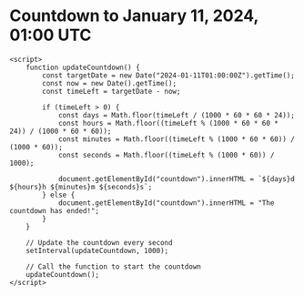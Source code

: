 <!DOCTYPE html>
<html>
<head>
    <title>Countdown Timer</title>
</head>
<body>
    <h1>Countdown to January 11, 2024, 01:00 UTC</h1>
    <div id="countdown"></div>

    <script>
        function updateCountdown() {
            const targetDate = new Date("2024-01-11T01:00:00Z").getTime();
            const now = new Date().getTime();
            const timeLeft = targetDate - now;

            if (timeLeft > 0) {
                const days = Math.floor(timeLeft / (1000 * 60 * 60 * 24));
                const hours = Math.floor((timeLeft % (1000 * 60 * 60 * 24)) / (1000 * 60 * 60));
                const minutes = Math.floor((timeLeft % (1000 * 60 * 60)) / (1000 * 60));
                const seconds = Math.floor((timeLeft % (1000 * 60)) / 1000);

                document.getElementById("countdown").innerHTML = `${days}d ${hours}h ${minutes}m ${seconds}s`;
            } else {
                document.getElementById("countdown").innerHTML = "The countdown has ended!";
            }
        }

        // Update the countdown every second
        setInterval(updateCountdown, 1000);

        // Call the function to start the countdown
        updateCountdown();
    </script>
</body>
</html>
